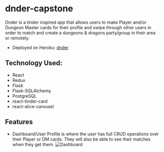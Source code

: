 # dnder-capstone

Dnder is a tinder inspired app that allows users to make Player and/or Dungeon Master cards for their profile and swipe through other users in order to match and create a dungeons & dragons party/group in their area or remotely.

- Deployed on Heroku: [dnder](https://dnder.herokuapp.com/)

## Technology Used:
- React
- Redux
- Flask
- Flask-SQLAlchemy
- PostgreSQL
- react-tinder-card
- react-alice-carousel

## Features
- Dashboard/User Profile is where the user has full CRUD operations over their Player or DM cards. They will also be able to see their matches when they get them.
![Dashboard](dnder-capstone-app/images/dashboard.PNG)
